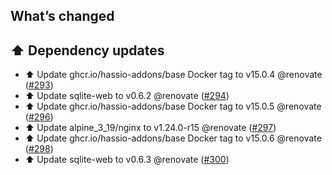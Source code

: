 ## What’s changed

## ⬆️ Dependency updates

- ⬆️ Update ghcr.io/hassio-addons/base Docker tag to v15.0.4 @renovate ([#293](https://github.com/hassio-addons/addon-sqlite-web/pull/293))
- ⬆️ Update sqlite-web to v0.6.2 @renovate ([#294](https://github.com/hassio-addons/addon-sqlite-web/pull/294))
- ⬆️ Update ghcr.io/hassio-addons/base Docker tag to v15.0.5 @renovate ([#296](https://github.com/hassio-addons/addon-sqlite-web/pull/296))
- ⬆️ Update alpine_3_19/nginx to v1.24.0-r15 @renovate ([#297](https://github.com/hassio-addons/addon-sqlite-web/pull/297))
- ⬆️ Update ghcr.io/hassio-addons/base Docker tag to v15.0.6 @renovate ([#298](https://github.com/hassio-addons/addon-sqlite-web/pull/298))
- ⬆️ Update sqlite-web to v0.6.3 @renovate ([#300](https://github.com/hassio-addons/addon-sqlite-web/pull/300))
